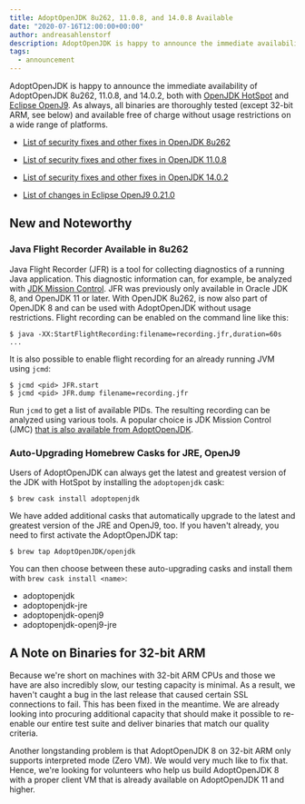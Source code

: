 ```yaml
---
title: AdoptOpenJDK 8u262, 11.0.8, and 14.0.8 Available
date: "2020-07-16T12:00:00+00:00"
author: andreasahlenstorf
description: AdoptOpenJDK is happy to announce the immediate availability of AdoptOpenJDK 8u262, 11.0.8, and 14.0.2, both with OpenJDK HotSpot and Eclipse OpenJ9. As always, all binaries are thoroughly tested and available free of charge without usage restrictions on a wide range of platforms.
tags:
  - announcement
---
```


AdoptOpenJDK is happy to announce the immediate availability of AdoptOpenJDK 8u262, 11.0.8, and 14.0.2, both with [OpenJDK HotSpot](https://openjdk.java.net/groups/hotspot/) and [Eclipse OpenJ9](https://www.eclipse.org/openj9/). As always, all binaries are thoroughly tested (except 32-bit ARM, see below) and available free of charge without usage restrictions on a wide range of platforms.

* [List of security fixes and other fixes in OpenJDK 8u262](https://bugs.openjdk.java.net/browse/JDK-8248399?jql=project%20%3D%20JDK%20AND%20fixVersion%20%3D%20openjdk8u262%20ORDER%20BY%20created%20DESC)

* [List of security fixes and other fixes in OpenJDK 11.0.8](https://bugs.openjdk.java.net/browse/JDK-8247827?jql=project%20%3D%20JDK%20AND%20fixVersion%20%3D%2011.0.8%20ORDER%20BY%20created%20DESC)

* [List of security fixes and other fixes in OpenJDK 14.0.2](https://bugs.openjdk.java.net/browse/JDK-8248956?jql=project%20%3D%20JDK%20AND%20fixVersion%20%3D%2014.0.2%20ORDER%20BY%20created%20DESC)

* [List of changes in Eclipse OpenJ9 0.21.0](https://github.com/eclipse/openj9/blob/master/doc/release-notes/0.21/0.21.md)

## New and Noteworthy

### Java Flight Recorder Available in 8u262

Java Flight Recorder (JFR) is a tool for collecting diagnostics of a running Java application. This diagnostic information can, for example, be analyzed with [JDK Mission Control](http://jdk.java.net/jmc/). JFR was previously only available in Oracle JDK 8, and OpenJDK 11 or later. With OpenJDK 8u262, is now also part of OpenJDK 8 and can be used with AdoptOpenJDK without usage restrictions. Flight recording can be enabled on the command line like this:

```
$ java -XX:StartFlightRecording:filename=recording.jfr,duration=60s ... 
```

It is also possible to enable flight recording for an already running JVM using `jcmd`:

```
$ jcmd <pid> JFR.start
$ jcmd <pid> JFR.dump filename=recording.jfr
```

Run `jcmd` to get a list of available PIDs. The resulting recording can be analyzed using various tools. A popular choice is JDK Mission Control (JMC) [that is also available from AdoptOpenJDK](https://adoptopenjdk.net/jmc.html).

### Auto-Upgrading Homebrew Casks for JRE, OpenJ9 

Users of AdoptOpenJDK can always get the latest and greatest version of the JDK with HotSpot by installing the `adoptopenjdk` cask:

```
$ brew cask install adoptopenjdk
```

We have added additional casks that automatically upgrade to the latest and greatest version of the JRE and OpenJ9, too. If you haven't already, you need to first activate the AdoptOpenJDK tap: 

```
$ brew tap AdoptOpenJDK/openjdk
```

You can then choose between these auto-upgrading casks and install them with `brew cask install <name>`: 

* adoptopenjdk
* adoptopenjdk-jre
* adoptopenjdk-openj9
* adoptopenjdk-openj9-jre

## A Note on Binaries for 32-bit ARM

Because we're short on machines with 32-bit ARM CPUs and those we have are also incredibly slow, our testing capacity is minimal. As a result, we haven't caught a bug in the last release that caused certain SSL connections to fail. This has been fixed in the meantime. We are already looking into procuring additional capacity that should make it possible to re-enable our entire test suite and deliver binaries that match our quality criteria.

Another longstanding problem is that AdoptOpenJDK 8 on 32-bit ARM only supports interpreted mode (Zero VM). We would very much like to fix that. Hence, we're looking for volunteers who help us build AdoptOpenJDK 8 with a proper client VM that is already available on AdoptOpenJDK 11 and higher.
